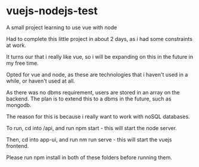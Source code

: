 # vuejs-nodejs-test
A small project learning to use vue with node

Had to complete this little project in about 2 days, as i had some constraints at work.

It turns our that i really like vue, so i will be expanding on this in the future in my free time.

Opted for vue and node, as these are technologies that i haven't used in a while, or haven't used at all.

As there was no dbms requirement, users are stored in an array on the backend.
The plan is to extend this to a dbms in the future, such as mongodb.

The reason for this is because i really want to work with noSQL databases.


To run, cd into /api, and run npm start - this will start the node server.

Then, cd into app-ui, and run nm run serve - this will start the vuejs frontend.

Please run npm install in both of these folders before running them.
